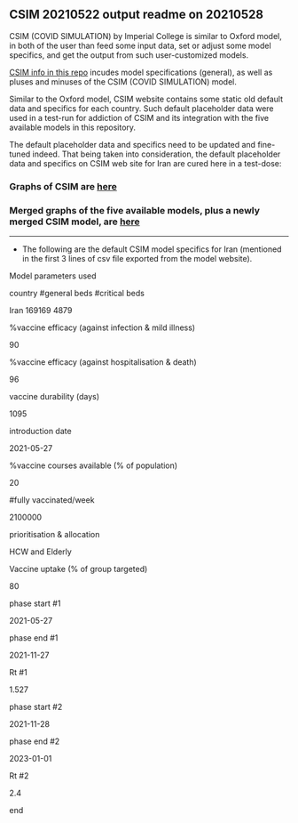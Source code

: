 ## CSIM 20210522 output readme on 20210528


CSIM (COVID SIMULATION) by Imperial College is similar to Oxford model, in both of the user than feed some input data, set or adjust some model specifics, and get the output from such user-customized models. 

[CSIM info in this repo](https://github.com/pourmalek/covir2/tree/main/sandbox/CSIM) incudes model specifications (general), as well as pluses and minuses of the CSIM (COVID SIMULATION) model.

Similar to the Oxford model, CSIM website contains some static old default data and specifics for each country. Such default placeholder data were used in a test-run for addiction of CSIM and its integration with the five available models in this repository. 

The default placeholder data and specifics need to be updated and fine-tuned indeed. That being taken into consideration, the default placeholder data and specifics on CSIM web site for Iran are cured here in a test-dose:

### Graphs of CSIM are [here]( https://github.com/pourmalek/covir2/blob/main/20210522/output/CSIM/graphs%20CSIM%2020210522.pdf)

### Merged graphs of the five available models, plus a newly merged CSIM model, are [here]( https://github.com/pourmalek/covir2/blob/main/20210522/output/CSIM/graphs%20merged%2020210522%20plus%20CSIM.pdf)

************

* The following are the default CSIM model specifics for Iran (mentioned in the first 3 lines of csv file exported from the model website).


Model parameters used			

country	#general beds	#critical beds

Iran	169169			4879


%vaccine efficacy (against infection & mild illness)

90


%vaccine efficacy (against hospitalisation & death)

96


vaccine durability (days)

1095


introduction date

2021-05-27
									

%vaccine courses available (% of population)

20


#fully vaccinated/week

2100000


prioritisation & allocation

HCW and Elderly


Vaccine uptake (% of group targeted)

80


phase start #1

2021-05-27


phase end #1

2021-11-27


Rt #1

1.527


phase start #2

2021-11-28


phase end #2

2023-01-01


Rt #2

2.4

end
